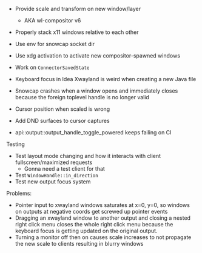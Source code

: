 - Provide scale and transform on new window/layer
    - AKA wl-compositor v6
- Properly stack x11 windows relative to each other
- Use env for snowcap socket dir
- Use xdg activation to activate new compositor-spawned windows
- Work on `ConnectorSavedState`
- Keyboard focus in Idea Xwayland is weird when creating a new Java file

- Snowcap crashes when a window opens and immediately closes because the foreign toplevel handle is no longer valid
- Cursor position when scaled is wrong
- Add DND surfaces to cursor captures
- api::output::output_handle_toggle_powered keeps failing on CI

Testing
- Test layout mode changing and how it interacts with client fullscreen/maximized requests
    - Gonna need a test client for that
- Test `WindowHandle::in_direction`
- Test new output focus system

Problems:
- Pointer input to xwayland windows saturates at x=0, y=0, so windows on outputs at negative coords
  get screwed up pointer events
- Dragging an xwayland window to another output and closing a nested right click menu closes the whole
  right click menu because the keyboard focus is getting updated on the original output.
- Turning a monitor off then on causes scale increases to not propagate the new scale to clients resulting in blurry windows
